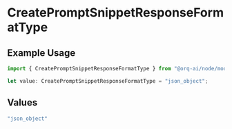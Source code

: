 # CreatePromptSnippetResponseFormatType

## Example Usage

```typescript
import { CreatePromptSnippetResponseFormatType } from "@orq-ai/node/models/operations";

let value: CreatePromptSnippetResponseFormatType = "json_object";
```

## Values

```typescript
"json_object"
```
